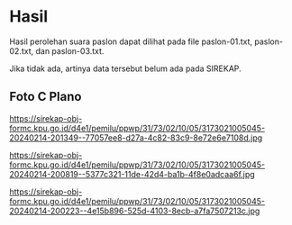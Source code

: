 # Hasil

Hasil perolehan suara paslon dapat dilihat pada file paslon-01.txt, paslon-02.txt, dan paslon-03.txt.

Jika tidak ada, artinya data tersebut belum ada pada SIREKAP.

## Foto C Plano

https://sirekap-obj-formc.kpu.go.id/d4e1/pemilu/ppwp/31/73/02/10/05/3173021005045-20240214-201349--77057ee8-d27a-4c82-83c9-8e72e6e7108d.jpg

https://sirekap-obj-formc.kpu.go.id/d4e1/pemilu/ppwp/31/73/02/10/05/3173021005045-20240214-200819--5377c321-11de-42d4-ba1b-4f8e0adcaa6f.jpg

https://sirekap-obj-formc.kpu.go.id/d4e1/pemilu/ppwp/31/73/02/10/05/3173021005045-20240214-200223--4e15b896-525d-4103-8ecb-a7fa7507213c.jpg
